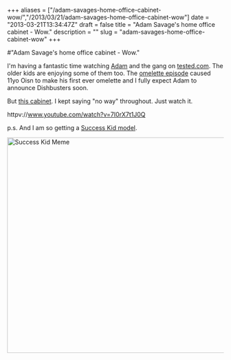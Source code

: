 +++
aliases = ["/adam-savages-home-office-cabinet-wow/","/2013/03/21/adam-savages-home-office-cabinet-wow"]
date = "2013-03-21T13:34:47Z"
draft = false
title = "Adam Savage's home office cabinet - Wow."
description = ""
slug = "adam-savages-home-office-cabinet-wow"
+++

#"Adam Savage's home office cabinet - Wow."

I'm having a fantastic time watching <a href="http://twitter.com/donttrythis">Adam</a> and the gang on <a href="http://tested.com">tested.com</a>. The older kids are enjoying some of them too. The <a href="http://www.tested.com/food/454088-cooking-perfect-omelettes-adam-savage-and-traci-des-jardins/">omelette episode</a> caused 11yo Oisn to make his first ever omelette and I fully expect Adam to announce Dishbusters soon.

But <a href="http://www.tested.com/art/makers/454252-oddities-inside-adam-savages-home-office/">this cabinet</a>. I kept saying "no way" throughout. Just watch it.

httpv://www.youtube.com/watch?v=7I0rX7t1J0Q

p.s. And I am so getting a <a href="http://www.shapeways.com/model/736420/success-kid.html?li=productBox-search">Success Kid model</a>.

<a href="http://www.shapeways.com/model/736420/success-kid.html?li=productBox-search"><img src="https://s3-eu-west-1.amazonaws.com/conoroneill.net/wp-content/uploads/2013/03/674x501_736420_624472_1351266457.jpg" alt="Success Kid Meme" width="674" height="501" class="alignnone size-full wp-image-964" /></a>